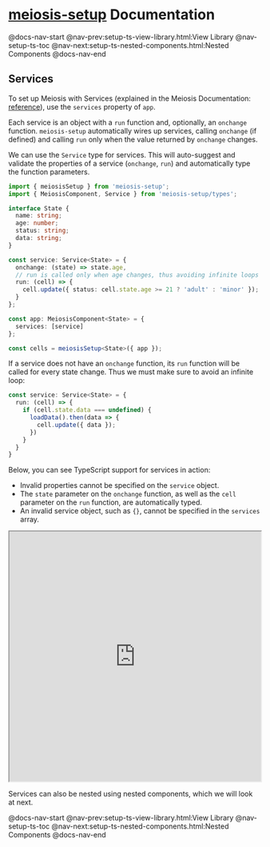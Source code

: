 # [meiosis-setup](https://meiosis.js.org/setup) Documentation

@docs-nav-start
@nav-prev:setup-ts-view-library.html:View Library
@nav-setup-ts-toc
@nav-next:setup-ts-nested-components.html:Nested Components
@docs-nav-end

## Services

To set up Meiosis with Services (explained in the Meiosis Documentation:
[reference](https://meiosis.js.org/docs/08-services.html)), use the `services` property of `app`.

Each service is an object with a `run` function and, optionally, an `onchange` function.
`meiosis-setup` automatically wires up services, calling `onchange` (if defined) and calling `run`
only when the value returned by `onchange` changes.

We can use the `Service` type for services. This will auto-suggest and validate the properties of a
service (`onchange`, `run`) and automatically type the function parameters.

```ts
import { meiosisSetup } from 'meiosis-setup';
import { MeiosisComponent, Service } from 'meiosis-setup/types';

interface State {
  name: string;
  age: number;
  status: string;
  data: string;
}

const service: Service<State> = {
  onchange: (state) => state.age,
  // run is called only when age changes, thus avoiding infinite loops
  run: (cell) => {
    cell.update({ status: cell.state.age >= 21 ? 'adult' : 'minor' });
  }
};

const app: MeiosisComponent<State> = {
  services: [service]
};

const cells = meiosisSetup<State>({ app });
```

If a service does not have an `onchange` function, its `run` function will be called for every state
change. Thus we must make sure to avoid an infinite loop:

```ts
const service: Service<State> = {
  run: (cell) => {
    if (cell.state.data === undefined) {
      loadData().then(data => {
        cell.update({ data });
      })
    }
  }
}
```

Below, you can see TypeScript support for services in action:

- Invalid properties cannot be specified on the `service` object.
- The `state` parameter on the `onchange` function, as well as the `cell` parameter on the `run`
  function, are automatically typed.
- An invalid service object, such as `{}`, cannot be specified in the `services` array.

<iframe src="https://stackblitz.com/github/foxdonut/meiosis/tree/master/helpers/setup/examples/snippets?embed=1&terminalHeight=0&ctl=1&view=editor&file=src/services.ts" style="width:100%;height:500px"></iframe>

Services can also be nested using nested components, which we will look at next.

@docs-nav-start
@nav-prev:setup-ts-view-library.html:View Library
@nav-setup-ts-toc
@nav-next:setup-ts-nested-components.html:Nested Components
@docs-nav-end
